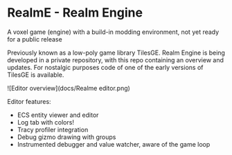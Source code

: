 # RealmE - Realm Engine
A voxel game (engine) with a build-in modding environment, not yet ready for a public release

Previously known as a low-poly game library TilesGE. Realm Engine is being developed in a private repository, with this repo containing an overview and updates.
For nostalgic purposes code of one of the early versions of TilesGE is available.

![Editor overview](docs/Realme editor.png)

Editor features:
- ECS entity viewer and editor
- Log tab with colors!
- Tracy profiler integration
- Debug gizmo drawing with groups
- Instrumented debugger and value watcher, aware of the game loop
